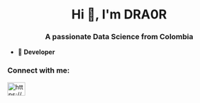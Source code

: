 <h1 align="center">Hi 👋, I'm DRA0R</h1>
<h3 align="center">A passionate Data Science from Colombia</h3>

- 🌱 **Developer**

<h3 align="left">Connect with me:</h3>
<p align="left">
<a href="https://linkedin.com/in/https://www.linkedin.com/in/robinson-moreno/" target="blank"><img align="center" src="https://raw.githubusercontent.com/rahuldkjain/github-profile-readme-generator/master/src/images/icons/Social/linked-in-alt.svg" alt="https://www.linkedin.com/in/robinson-moreno/" height="30" width="40" /></a>
</p>
